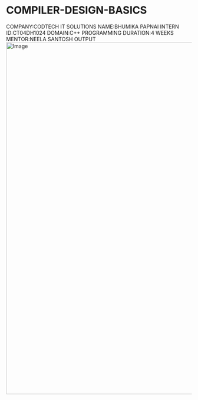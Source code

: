 # COMPILER-DESIGN-BASICS
COMPANY:CODTECH IT SOLUTIONS 
NAME:BHUMIKA PAPNAI 
INTERN ID:CT04DH1024 
DOMAIN:C++ PROGRAMMING 
DURATION:4 WEEKS 
MENTOR:NEELA SANTOSH
OUTPUT
<img width="1470" height="956" alt="Image" src="https://github.com/user-attachments/assets/a6d5eaf5-6fba-4857-993b-288b9fef184a" />
